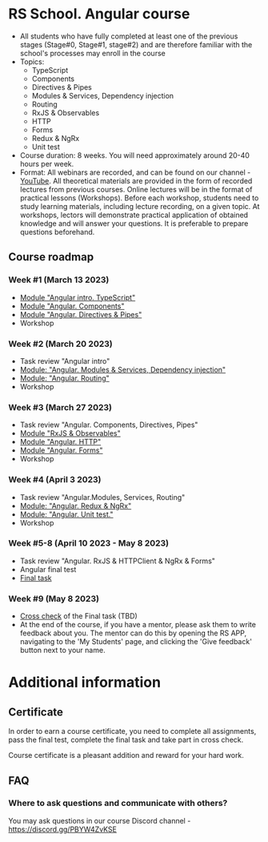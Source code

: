 # RS School. Angular course
- All students who have fully completed at least one of the previous stages (Stage#0, Stage#1, stage#2) and are therefore familiar with the school's processes may enroll in the course
- Topics:
    - TypeScript
    - Components
    - Directives & Pipes
    - Modules & Services, Dependency injection
    - Routing
    - RxJS & Observables
    - HTTP
    - Forms
    - Redux & NgRx
    - Unit test
- Course duration: 8 weeks. You will need approximately around 20-40 hours per week.
- Format: All webinars are recorded, and can be found on our channel - [YouTube](https://youtube.com/c/rollingscopesschool).
  All theoretical materials are provided in the form of recorded lectures from previous courses.
  Online lectures will be in the format of practical lessons (Workshops).
  Before each workshop, students need to study learning materials, including lecture recording, on a given topic.
  At workshops, lectors will demonstrate practical application of obtained knowledge and will answer your questions. It is preferable to prepare questions beforehand.

## Course roadmap
### Week #1 (March 13 2023)
- [Module "Angular intro. TypeScript"](modules/intro/README-ENG.md)
- [Module "Angular. Components"](modules/components/README-ENG.md)
- [Module "Angular. Directives & Pipes"](modules/directives-and-pipes/README-ENG.md)
- Workshop

### Week #2 (March 20 2023)
- Task review "Angular intro"
- [Module: "Angular. Modules & Services, Dependency injection"](modules/modules-and-services/README-ENG.md)
- [Module: "Angular. Routing"](modules/routing/README-ENG.md)
- Workshop

### Week #3 (March 27 2023)
- Task review "Angular. Components, Directives, Pipes"
- [Module "RxJS & Observables"](modules/rxjs/README-ENG.md)
- [Module "Angular. HTTP"](modules/http/README-ENG.md)
- [Module "Angular. Forms"](modules/forms/README-ENG.md)
- Workshop

### Week #4 (April 3 2023)
- Task review "Angular.Modules, Services, Routing"
- [Module: "Angular. Redux & NgRx"](modules/redux/README-ENG.md)
- [Module: "Angular. Unit test."](modules/unit-test/README-ENG.md)
- Workshop

### Week #5-8 (April 10 2023 - May 8 2023)
- Task review "Angular. RxJS & HTTPClient & NgRx & Forms"
- Angular final test
- [Final task](https://github.com/rolling-scopes-school/tasks/blob/master/tasks/airways.md)

### Week #9 (May 8 2023)
- [Cross check](https://docs.app.rs.school/#/platform/cross-check-flow) of the Final task (TBD)
- At the end of the course, if you have a mentor, please ask them to write feedback about you. The mentor can do this by opening the RS APP, navigating to the 'My Students' page, and clicking the 'Give feedback' button next to your name.

# Additional information
## Certificate
In order to earn a course certificate, you need to complete all assignments, pass the final test, complete the final task and take part in cross check.

Course certificate is a pleasant addition and reward for your hard work.

## FAQ
### Where to ask questions and communicate with others?
You may ask questions in our course Discord channel - https://discord.gg/PBYW4ZvKSE
